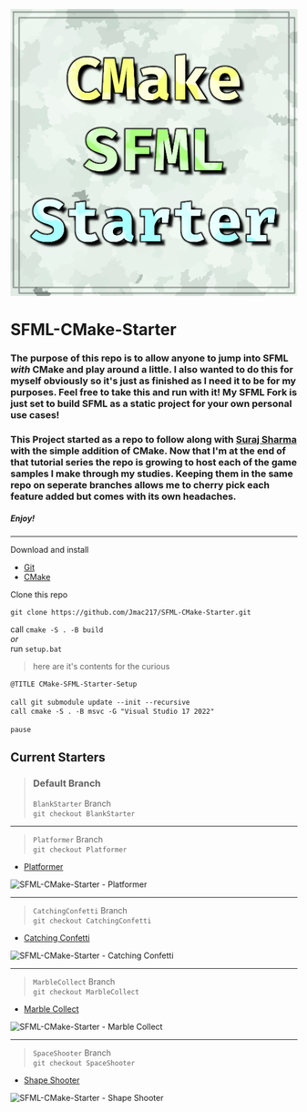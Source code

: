 ![SFML-CMake-Starter](https://raw.githubusercontent.com/Jmac217/SFML-CMake-Starter/BlankStarter/Resources/CMakeSFMLStarter.png "SFML-CMake-Starter")

# SFML-CMake-Starter

### The purpose of this repo is to allow anyone to jump into SFML *with* CMake and play around a little. I also wanted to do this for myself obviously so it's just as finished as I need it to be for my purposes. Feel free to take this and run with it! My SFML Fork is just set to build SFML as a static project for your own personal use cases!

### This Project started as a repo to follow along with [Suraj Sharma](https://www.youtube.com/playlist?list=PL6xSOsbVA1eb_QqMTTcql_3PdOiE928up) with the simple addition of CMake. Now that I'm at the end of that tutorial series the repo is growing to host each of the game samples I make through my studies. Keeping them in the same repo on seperate branches allows me to cherry pick each feature added but comes with its own headaches.

##### Enjoy!

<hr/>

Download and install  
* [Git](https://git-scm.com/downloads)
* [CMake](https://cmake.org/download/)

Clone this repo
```
git clone https://github.com/Jmac217/SFML-CMake-Starter.git
```
call `cmake -S . -B build`  
*or*  
run `setup.bat`
> here are it's contents for the curious
```
@TITLE CMake-SFML-Starter-Setup

call git submodule update --init --recursive
call cmake -S . -B msvc -G "Visual Studio 17 2022"

pause
```
## Current Starters

> ### Default Branch
> `BlankStarter` Branch  
> `git checkout BlankStarter`

<hr/>

> `Platformer` Branch  
> `git checkout Platformer`  
* [Platformer](https://youtu.be/v4phNDx_Jdo)  

![SFML-CMake-Starter - Platformer](https://i3.ytimg.com/vi/v4phNDx_Jdo/maxresdefault.jpg "SFML-CMake-Starter - Platformer")

<hr/>

> `CatchingConfetti` Branch  
> `git checkout CatchingConfetti`
* [Catching Confetti](https://youtu.be/NGNrAu0GZV0)  

![SFML-CMake-Starter - Catching Confetti](https://i3.ytimg.com/vi/NGNrAu0GZV0/hqdefault.jpg "SFML-CMake-Starter - Catching Confetti")  

<hr/>

> `MarbleCollect` Branch  
> `git checkout MarbleCollect`
* [Marble Collect](https://youtu.be/aNrEoSC1PGc)  

![SFML-CMake-Starter - Marble Collect](https://i3.ytimg.com/vi/aNrEoSC1PGc/hqdefault.jpg "SFML-CMake-Starter - Marble Collect")

<hr/>

> `SpaceShooter` Branch  
> `git checkout SpaceShooter`  
* [Shape Shooter](https://youtu.be/V2PyRu0lt9U)  

![SFML-CMake-Starter - Shape Shooter](https://i3.ytimg.com/vi/V2PyRu0lt9U/hqdefault.jpg "SFML-CMake-Starter - Shape Shooter")
